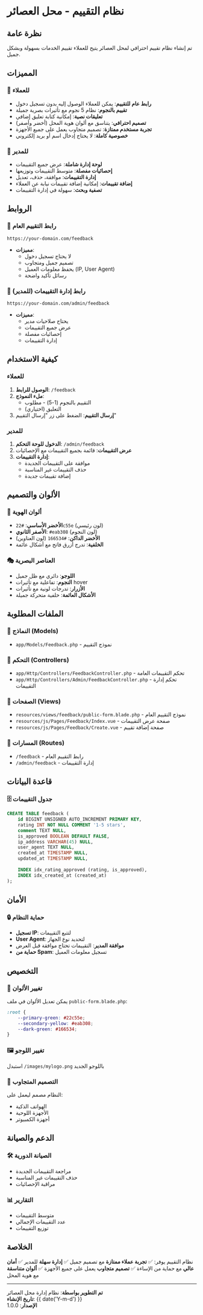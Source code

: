 # نظام التقييم - محل العصائر

## نظرة عامة
تم إنشاء نظام تقييم احترافي لمحل العصائر يتيح للعملاء تقييم الخدمات بسهولة وبشكل جميل.

## المميزات

### 🎯 للعملاء
- **رابط عام للتقييم**: يمكن للعملاء الوصول إليه بدون تسجيل دخول
- **تقييم بالنجوم**: نظام 5 نجوم مع تأثيرات بصرية جميلة
- **تعليقات نصية**: إمكانية كتابة تعليق إضافي
- **تصميم احترافي**: يتناسق مع ألوان هوية المحل (أخضر وأصفر)
- **تجربة مستخدم ممتازة**: تصميم متجاوب يعمل على جميع الأجهزة
- **خصوصية كاملة**: لا يحتاج إدخال اسم أو بريد إلكتروني

### 🔧 للمدير
- **لوحة إدارة شاملة**: عرض جميع التقييمات
- **إحصائيات مفصلة**: متوسط التقييمات وتوزيعها
- **إدارة التقييمات**: موافقة، حذف، تعديل
- **إضافة تقييمات**: إمكانية إضافة تقييمات نيابة عن العملاء
- **تصفية وبحث**: سهولة في إدارة التقييمات

## الروابط

### 🔗 رابط التقييم العام
```
https://your-domain.com/feedback
```
- **مميزات**: 
  - لا يحتاج تسجيل دخول
  - تصميم جميل ومتجاوب
  - يحفظ معلومات العميل (IP, User Agent)
  - رسائل تأكيد واضحة

### 🔐 رابط إدارة التقييمات (للمدير)
```
https://your-domain.com/admin/feedback
```
- **مميزات**:
  - يحتاج صلاحيات مدير
  - عرض جميع التقييمات
  - إحصائيات مفصلة
  - إدارة التقييمات

## كيفية الاستخدام

### للعملاء
1. **الوصول للرابط**: `/feedback`
2. **ملء النموذج**:
   - التقييم بالنجوم (1-5) - مطلوب
   - التعليق (اختياري)
3. **إرسال التقييم**: الضغط على زر "إرسال التقييم"

### للمدير
1. **الدخول للوحة التحكم**: `/admin/feedback`
2. **عرض التقييمات**: قائمة بجميع التقييمات مع الإحصائيات
3. **إدارة التقييمات**:
   - موافقة على التقييمات الجديدة
   - حذف التقييمات غير المناسبة
   - إضافة تقييمات جديدة

## الألوان والتصميم

### 🎨 ألوان الهوية
- **الأخضر الأساسي**: `#22c55e` (لون رئيسي)
- **الأصفر الثانوي**: `#eab308` (لون النجوم)
- **الأخضر الداكن**: `#166534` (لون العناوين)
- **الخلفية**: تدرج أزرق فاتح مع أشكال عائمة

### 🎭 العناصر البصرية
- **اللوجو**: دائري مع ظل جميل
- **النجوم**: تفاعلية مع تأثيرات hover
- **الأزرار**: تدرجات لونية مع تأثيرات
- **الأشكال العائمة**: خلفية متحركة جميلة

## الملفات المطلوبة

### 📁 النماذج (Models)
- `app/Models/Feedback.php` - نموذج التقييم

### 📁 التحكم (Controllers)
- `app/Http/Controllers/FeedbackController.php` - تحكم التقييمات العامة
- `app/Http/Controllers/Admin/FeedbackController.php` - تحكم إدارة التقييمات

### 📁 الصفحات (Views)
- `resources/views/feedback/public-form.blade.php` - نموذج التقييم العام
- `resources/js/Pages/Feedback/Index.vue` - صفحة عرض التقييمات
- `resources/js/Pages/Feedback/Create.vue` - صفحة إضافة تقييم

### 📁 المسارات (Routes)
- `/feedback` - رابط التقييم العام
- `/admin/feedback` - إدارة التقييمات

## قاعدة البيانات

### 🗄️ جدول التقييمات
```sql
CREATE TABLE feedback (
    id BIGINT UNSIGNED AUTO_INCREMENT PRIMARY KEY,
    rating INT NOT NULL COMMENT '1-5 stars',
    comment TEXT NULL,
    is_approved BOOLEAN DEFAULT FALSE,
    ip_address VARCHAR(45) NULL,
    user_agent TEXT NULL,
    created_at TIMESTAMP NULL,
    updated_at TIMESTAMP NULL,
    
    INDEX idx_rating_approved (rating, is_approved),
    INDEX idx_created_at (created_at)
);
```

## الأمان

### 🔒 حماية النظام
- **تسجيل IP**: لتتبع التقييمات
- **User Agent**: لتحديد نوع الجهاز
- **موافقة المدير**: التقييمات تحتاج موافقة قبل العرض
- **حماية من Spam**: تسجيل معلومات العميل

## التخصيص

### 🎨 تغيير الألوان
يمكن تعديل الألوان في ملف `public-form.blade.php`:
```css
:root {
    --primary-green: #22c55e;
    --secondary-yellow: #eab308;
    --dark-green: #166534;
}
```

### 🖼️ تغيير اللوجو
استبدل `/images/mylogo.png` باللوجو الجديد

### 📱 التصميم المتجاوب
النظام مصمم ليعمل على:
- الهواتف الذكية
- الأجهزة اللوحية
- أجهزة الكمبيوتر

## الدعم والصيانة

### 🛠️ الصيانة الدورية
- مراجعة التقييمات الجديدة
- حذف التقييمات غير المناسبة
- مراقبة الإحصائيات

### 📊 التقارير
- متوسط التقييمات
- عدد التقييمات الإجمالي
- توزيع التقييمات

## الخلاصة

نظام التقييم يوفر:
✅ **تجربة عملاء ممتازة** مع تصميم جميل
✅ **إدارة سهلة** للمدير
✅ **أمان عالي** مع حماية من الإساءة
✅ **تصميم متجاوب** يعمل على جميع الأجهزة
✅ **ألوان متناسقة** مع هوية المحل

---

**تم التطوير بواسطة**: نظام إدارة محل العصائر  
**تاريخ الإنشاء**: {{ date('Y-m-d') }}  
**الإصدار**: 1.0.0 